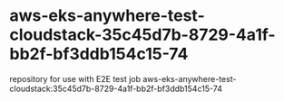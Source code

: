 # aws-eks-anywhere-test-cloudstack-35c45d7b-8729-4a1f-bb2f-bf3ddb154c15-74
repository for use with E2E test job aws-eks-anywhere-test-cloudstack:35c45d7b-8729-4a1f-bb2f-bf3ddb154c15-74
